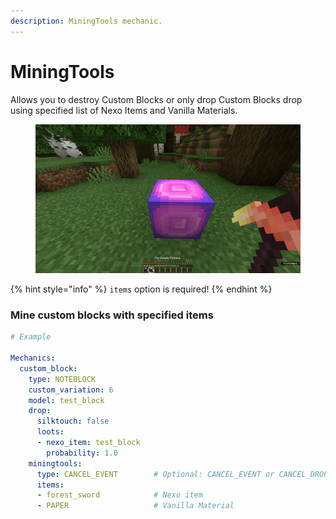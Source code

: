 ```yaml
---
description: MiningTools mechanic.
---
```


# MiningTools

Allows you to destroy Custom Blocks or only drop Custom Blocks drop using specified list of Nexo Items and Vanilla Materials.

<figure><img src="../.gitbook/assets/miningtools.gif" alt="" width="640"><figcaption></figcaption></figure>

{% hint style="info" %}
`items` option is required!
{% endhint %}

### Mine custom blocks with specified items

```yaml
# Example

Mechanics:
  custom_block:
    type: NOTEBLOCK
    custom_variation: 6
    model: test_block
    drop:
      silktouch: false
      loots:
      - nexo_item: test_block
        probability: 1.0
    miningtools:
      type: CANCEL_EVENT        # Optional: CANCEL_EVENT or CANCEL_DROP if tool is not in list below (default: CANCEL_EVENT)
      items:
      - forest_sword            # Nexo item
      - PAPER                   # Vanilla Material
```
